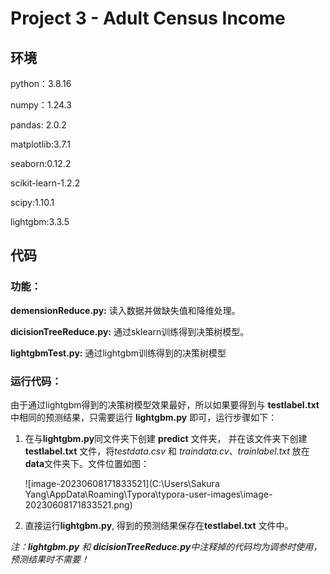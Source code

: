 # Project 3 - Adult Census Income

## 环境

python：3.8.16

numpy：1.24.3

pandas: 2.0.2

matplotlib:3.7.1

seaborn:0.12.2

scikit-learn-1.2.2

scipy:1.10.1

lightgbm:3.3.5



## 代码

### 功能：

**demensionReduce.py:**  读入数据并做缺失值和降维处理。

**dicisionTreeReduce.py:** 通过sklearn训练得到决策树模型。

**lightgbmTest.py:** 通过lightgbm训练得到的决策树模型

### 运行代码：

由于通过lightgbm得到的决策树模型效果最好，所以如果要得到与 **testlabel.txt** 中相同的预测结果，只需要运行 **lightgbm.py** 即可，运行步骤如下：

1) 在与**lightgbm.py**同文件夹下创建 **predict** 文件夹， 并在该文件夹下创建**testlabel.txt** 文件，将*testdata.csv* 和 *traindata.cv*、*trainlabel.txt* 放在**data**文件夹下。文件位置如图：

   ![image-20230608171833521](C:\Users\Sakura Yang\AppData\Roaming\Typora\typora-user-images\image-20230608171833521.png)



2) 直接运行**lightgbm.py**, 得到的预测结果保存在**testlabel.txt** 文件中。

*注：**lightgbm.py** 和 **dicisionTreeReduce.py**中注释掉的代码均为调参时使用，预测结果时不需要！*

